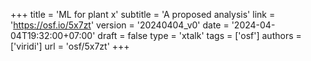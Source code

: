 +++
title = 'ML for plant x'
subtitle = 'A proposed analysis'
link = 'https://osf.io/5x7zt'
version = '20240404_v0'
date = '2024-04-04T19:32:00+07:00'
draft = false
type = 'xtalk'
tags = ['osf']
authors = ['viridi']
url = 'osf/5x7zt'
+++
<!--more-->
